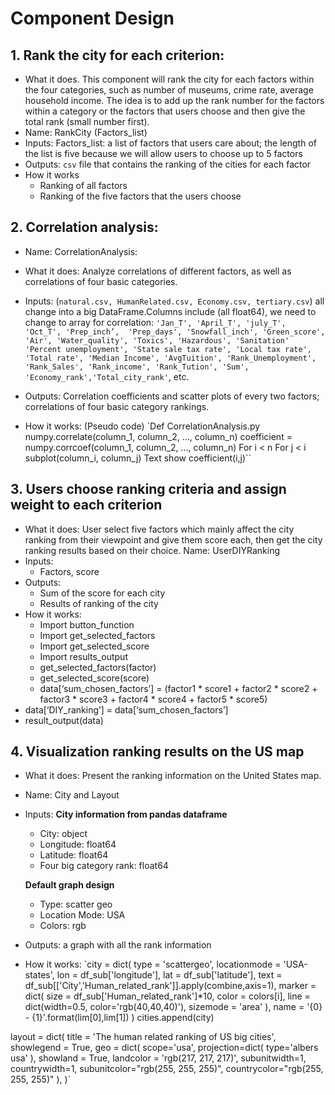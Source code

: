 # Component Design

## 1. Rank the city for each criterion:

- What it does. This component will rank the city for each factors within the four categories, such as number of museums, crime rate, average household income.  The idea is to add up the rank number for the factors within a category or the factors that users choose and then give the total rank (small number first).
- Name: RankCity (Factors_list)
- Inputs: Factors_list: a list of factors that users care about; the length of the list is five because we will allow users to choose up to 5 factors
- Outputs: `csv` file that contains the ranking of the cities for each factor
- How it works
    + Ranking of all factors
    + Ranking of the five factors that the users choose

## 2. Correlation analysis:
- Name: CorrelationAnalysis:
- What it does: Analyze correlations of different factors, as well as correlations of four basic categories.
- Inputs: (`natural.csv, HumanRelated.csv, Economy.csv, tertiary.csv`) all change into a big DataFrame.Columns include (all float64), we need to change to array for correlation:
`'Jan_T', 'April_T', 'july_T', 'Oct_T', 'Prep_inch’,  'Prep_days', 'Snowfall_inch', 'Green_score', 'Air', 'Water_quality', 'Toxics', 'Hazardous', 'Sanitation'
'Percent unemployment', 'State sale tax rate', 'Local tax rate', 'Total rate', 'Median Income', 'AvgTuition', 'Rank_Unemployment', 'Rank_Sales', 'Rank_income', 'Rank_Tution', 'Sum', 'Economy_rank','Total_city_rank'`, etc.

- Outputs: Correlation coefficients and scatter plots of every two factors; correlations of four basic category rankings.
- How it works: (Pseudo code)
	`Def CorrelationAnalysis.py
		numpy.correlate(column_1, column_2, …, column_n)
        coefficient = numpy.corrcoef(column_1, column_2, …, column_n)
		For i < n
			For j < i
				subplot(column_i, column_j)
				Text show coefficient(i,j)``

## 3. Users choose ranking criteria and assign weight to each criterion
- What it does: User select five factors which mainly affect the city ranking from their viewpoint and give them score each, then get the city ranking results based on their choice.
Name: UserDIYRanking
- Inputs:
	- Factors, score
- Outputs:
	- Sum of the score for each city
	- Results of ranking of the city
- How it works:
	- Import button_function
	- Import get_selected_factors
	- Import get_selected_score
	- Import results_output
	- get_selected_factors(factor)
	- get_selected_score(score)
	- data[‘sum_chosen_factors’] = (factor1 * score1 + factor2 * score2 + factor3 *      score3 + factor4 * score4 + factor5 * score5)      
- data[‘DIY_ranking’] = data[‘sum_chosen_factors’]
- result_output(data)

## 4. Visualization ranking results on the US map
- What it does: Present the ranking information on the United States map.
- Name: City and Layout
- Inputs: **City information from pandas dataframe**			
    + City: object
    + Longitude: float64
    + Latitude: float64
    + Four big category rank: float64
    
    **Default graph design**
    + Type: scatter geo
    + Location Mode: USA
    + Colors: rgb

- Outputs: a graph with all the rank information
- How it works:
`city = dict(
        type = 'scattergeo',
        locationmode = 'USA-states',
        lon = df_sub['longitude'],
        lat = df_sub['latitude'],
        text = df_sub[['City','Human_related_rank']].apply(combine,axis=1),
        marker = dict(
            size = df_sub['Human_related_rank']*10,
            color = colors[i],
            line = dict(width=0.5, color='rgb(40,40,40)'),
            sizemode = 'area'
        ),
        name = '{0} - {1}'.format(lim[0],lim[1]) )
    cities.append(city)

layout = dict(
        title = 'The human related ranking of US big cities',
        showlegend = True,
        geo = dict(
            scope='usa',
            projection=dict( type='albers usa' ),
            showland = True,
            landcolor = 'rgb(217, 217, 217)',
            subunitwidth=1,
            countrywidth=1,
            subunitcolor="rgb(255, 255, 255)",
            countrycolor="rgb(255, 255, 255)"
        ),
    )`
